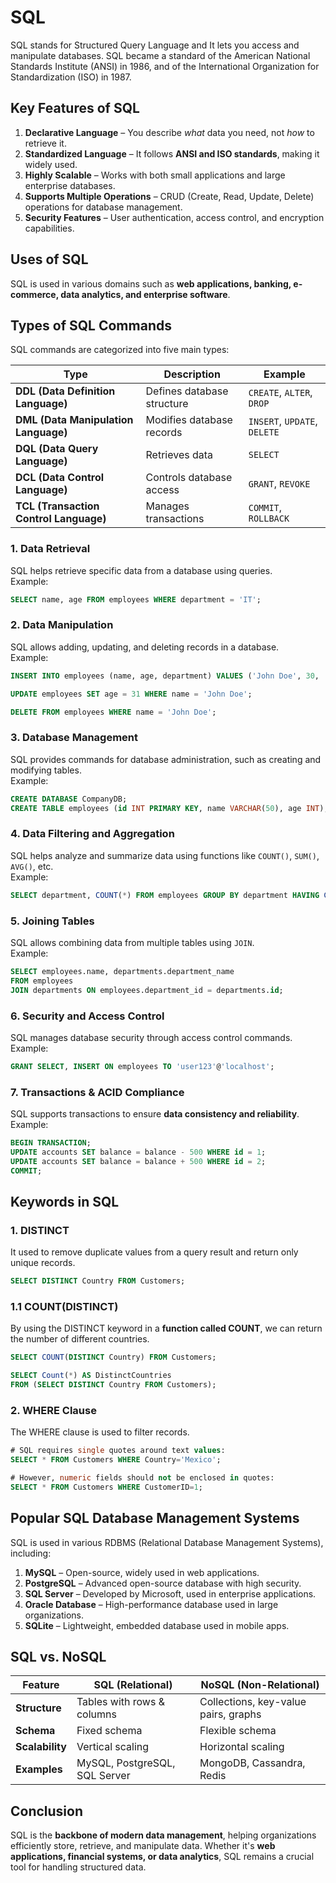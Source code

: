 # SQL
SQL stands for Structured Query Language and It lets you access and manipulate databases. SQL became a standard of the American National Standards Institute (ANSI) in 1986, and of the International Organization for Standardization (ISO) in 1987.

## **Key Features of SQL**
1. **Declarative Language** – You describe *what* data you need, not *how* to retrieve it.  
2. **Standardized Language** – It follows **ANSI and ISO standards**, making it widely used.  
3. **Highly Scalable** – Works with both small applications and large enterprise databases.  
4. **Supports Multiple Operations** – CRUD (Create, Read, Update, Delete) operations for database management.  
5. **Security Features** – User authentication, access control, and encryption capabilities.  

## **Uses of SQL**
SQL is used in various domains such as **web applications, banking, e-commerce, data analytics, and enterprise software**.  

## **Types of SQL Commands**
SQL commands are categorized into five main types:  

| Type | Description | Example |
|------|------------|---------|
| **DDL (Data Definition Language)** | Defines database structure | `CREATE`, `ALTER`, `DROP` |
| **DML (Data Manipulation Language)** | Modifies database records | `INSERT`, `UPDATE`, `DELETE` |
| **DQL (Data Query Language)** | Retrieves data | `SELECT` |
| **DCL (Data Control Language)** | Controls database access | `GRANT`, `REVOKE` |
| **TCL (Transaction Control Language)** | Manages transactions | `COMMIT`, `ROLLBACK` |

### **1. Data Retrieval**
SQL helps retrieve specific data from a database using queries.  
Example:  
```sql
SELECT name, age FROM employees WHERE department = 'IT';
```

### **2. Data Manipulation**
SQL allows adding, updating, and deleting records in a database.  
Example:  
```sql
INSERT INTO employees (name, age, department) VALUES ('John Doe', 30, 'HR');
```
```sql
UPDATE employees SET age = 31 WHERE name = 'John Doe';
```
```sql
DELETE FROM employees WHERE name = 'John Doe';
```

### **3. Database Management**
SQL provides commands for database administration, such as creating and modifying tables.  
Example:  
```sql
CREATE DATABASE CompanyDB;
CREATE TABLE employees (id INT PRIMARY KEY, name VARCHAR(50), age INT);
```

### **4. Data Filtering and Aggregation**
SQL helps analyze and summarize data using functions like `COUNT()`, `SUM()`, `AVG()`, etc.  
Example:  
```sql
SELECT department, COUNT(*) FROM employees GROUP BY department HAVING COUNT(*) > 5;
```

### **5. Joining Tables**
SQL allows combining data from multiple tables using `JOIN`.  
Example:  
```sql
SELECT employees.name, departments.department_name 
FROM employees
JOIN departments ON employees.department_id = departments.id;
```

### **6. Security and Access Control**
SQL manages database security through access control commands.  
Example:  
```sql
GRANT SELECT, INSERT ON employees TO 'user123'@'localhost';
```

### **7. Transactions & ACID Compliance**
SQL supports transactions to ensure **data consistency and reliability**.  
Example:  
```sql
BEGIN TRANSACTION;
UPDATE accounts SET balance = balance - 500 WHERE id = 1;
UPDATE accounts SET balance = balance + 500 WHERE id = 2;
COMMIT;
```

## Keywords in SQL

### 1. DISTINCT
It used to remove duplicate values from a query result and return only unique records.
```sql
SELECT DISTINCT Country FROM Customers;
````

### 1.1 COUNT(DISTINCT)
By using the DISTINCT keyword in a **function called COUNT**, we can return the number of different countries.
```sql
SELECT COUNT(DISTINCT Country) FROM Customers;

SELECT Count(*) AS DistinctCountries
FROM (SELECT DISTINCT Country FROM Customers);
````

### 2. WHERE Clause
The WHERE clause is used to filter records.
```sql
# SQL requires single quotes around text values:
SELECT * FROM Customers WHERE Country='Mexico';

# However, numeric fields should not be enclosed in quotes:
SELECT * FROM Customers WHERE CustomerID=1;
````


## **Popular SQL Database Management Systems**
SQL is used in various RDBMS (Relational Database Management Systems), including:
1. **MySQL** – Open-source, widely used in web applications.  
2. **PostgreSQL** – Advanced open-source database with high security.  
3. **SQL Server** – Developed by Microsoft, used in enterprise applications.  
4. **Oracle Database** – High-performance database used in large organizations.  
5. **SQLite** – Lightweight, embedded database used in mobile apps.  

## **SQL vs. NoSQL**
| Feature | SQL (Relational) | NoSQL (Non-Relational) |
|---------|----------------|----------------|
| **Structure** | Tables with rows & columns | Collections, key-value pairs, graphs |
| **Schema** | Fixed schema | Flexible schema |
| **Scalability** | Vertical scaling | Horizontal scaling |
| **Examples** | MySQL, PostgreSQL, SQL Server | MongoDB, Cassandra, Redis |

## **Conclusion**
SQL is the **backbone of modern data management**, helping organizations efficiently store, retrieve, and manipulate data. Whether it's **web applications, financial systems, or data analytics**, SQL remains a crucial tool for handling structured data.
  

